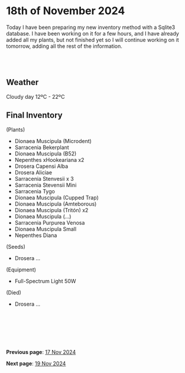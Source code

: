 # 18th of November 2024

Today I have been preparing my new inventory method with a Sqlite3 database. I have been working on it for a few hours, and I have already added all my plants, but not finished yet so I will continue working on it tomorrow, adding all the rest of the information.

<br><br>



## Weather

Cloudy day 12ºC - 22ºC


## Final Inventory

(Plants)
- Dionaea Muscipula (Microdent)
- Sarracenia Bekerplant
- Dionaea Muscipula (B52)
- Nepenthes xHookeariana x2
- Drosera Capensi Alba
- Drosera Aliciae
- Sarracenia Stenvesii x 3
- Sarracenia Stevensii Mini
- Sarracenia Tygo
- Dionaea Muscipula (Cupped Trap)
- Dionaea Muscipula (Amteborous)
- Dionaea Muscipula (Tritón) x2
- Dionaea Muscipula (...)
- Sarracenia Purpurea Venosa
- Dionaea Muscipula Small
- Nepenthes Diana

(Seeds)
- Drosera ...

(Equipment)
- Full-Spectrum Light 50W

(Died)
- Drosera ...

<br>
<br>
<br>
<br>
<br>

**Previous page**: <a href="./17_nov_2024">17 Nov 2024</a>

**Next page**: <a href="./19_nov_2024">19 Nov 2024</a>
<br>
<br>
<br>
<br>
<br>
<br>